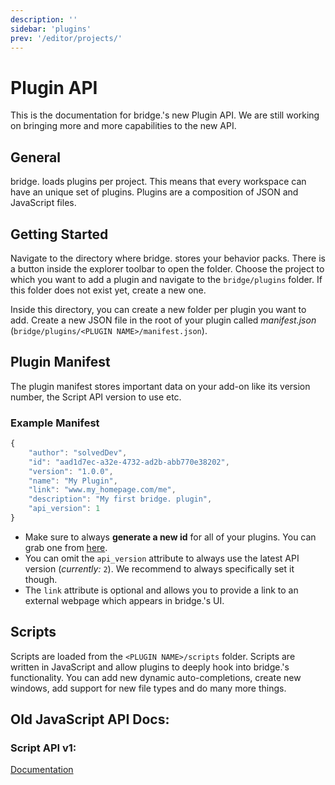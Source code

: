 ```yaml
---
description: ''
sidebar: 'plugins'
prev: '/editor/projects/'
---
```


# Plugin API

This is the documentation for bridge.'s new Plugin API. We are still working on bringing more and more capabilities to the new API.

## General

bridge. loads plugins per project. This means that every workspace can have an unique set of plugins. Plugins are a composition of JSON and JavaScript files.

## Getting Started

Navigate to the directory where bridge. stores your behavior packs. There is a button inside the explorer toolbar to open the folder. Choose the project to which you want to add a plugin and navigate to the `bridge/plugins` folder. If this folder does not exist yet, create a new one.

Inside this directory, you can create a new folder per plugin you want to add. Create a new JSON file in the root of your plugin called _manifest.json_ (`bridge/plugins/<PLUGIN NAME>/manifest.json`).

## Plugin Manifest

The plugin manifest stores important data on your add-on like its version number, the Script API version to use etc.

### Example Manifest

```javascript
{
    "author": "solvedDev",
    "id": "aad1d7ec-a32e-4732-ad2b-abb770e38202",
    "version": "1.0.0",
    "name": "My Plugin",
    "link": "www.my_homepage.com/me",
    "description": "My first bridge. plugin",
    "api_version": 1
}
```

-   Make sure to always **generate a new id** for all of your plugins. You can grab one from [here](https://www.uuidgenerator.net/).
-   You can omit the `api_version` attribute to always use the latest API version (_currently:_ `2`). We recommend to always specifically set it though.
-   The `link` attribute is optional and allows you to provide a link to an external webpage which appears in bridge.'s UI.

## Scripts

Scripts are loaded from the `<PLUGIN NAME>/scripts` folder. Scripts are written in JavaScript and allow plugins to deeply hook into bridge.'s functionality. You can add new dynamic auto-completions, create new windows, add support for new file types and do many more things.

## Old JavaScript API Docs:

### Script API v1:

[Documentation](https://github.com/solvedDev/bridge./blob/master/plugin-docs/getting-started.md)
